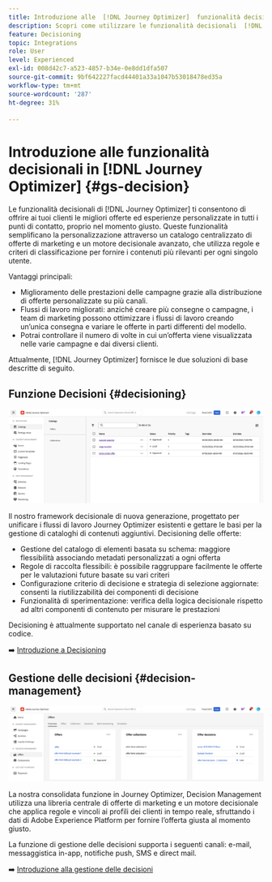 ```yaml
---
title: Introduzione alle  [!DNL Journey Optimizer]  funzionalità decisionali
description: Scopri come utilizzare le funzionalità decisionali  [!DNL Journey Optimizer] .
feature: Decisioning
topic: Integrations
role: User
level: Experienced
exl-id: 008d42c7-a523-4857-b34e-0e8dd1dfa507
source-git-commit: 9bf642227facd44401a33a1047b53018478ed35a
workflow-type: tm+mt
source-wordcount: '287'
ht-degree: 31%

---
```


# Introduzione alle funzionalità decisionali in [!DNL Journey Optimizer] {#gs-decision}

Le funzionalità decisionali di [!DNL Journey Optimizer] ti consentono di offrire ai tuoi clienti le migliori offerte ed esperienze personalizzate in tutti i punti di contatto, proprio nel momento giusto. Queste funzionalità semplificano la personalizzazione attraverso un catalogo centralizzato di offerte di marketing e un motore decisionale avanzato, che utilizza regole e criteri di classificazione per fornire i contenuti più rilevanti per ogni singolo utente.

Vantaggi principali:

* Miglioramento delle prestazioni delle campagne grazie alla distribuzione di offerte personalizzate su più canali.
* Flussi di lavoro migliorati: anziché creare più consegne o campagne, i team di marketing possono ottimizzare i flussi di lavoro creando un’unica consegna e variare le offerte in parti differenti del modello.
* Potrai controllare il numero di volte in cui un’offerta viene visualizzata nelle varie campagne e dai diversi clienti.

Attualmente, [!DNL Journey Optimizer] fornisce le due soluzioni di base descritte di seguito.

## Funzione Decisioni {#decisioning}

![](assets/gs-decisioning.png)

Il nostro framework decisionale di nuova generazione, progettato per unificare i flussi di lavoro Journey Optimizer esistenti e gettare le basi per la gestione di cataloghi di contenuti aggiuntivi. Decisioning delle offerte:

* Gestione del catalogo di elementi basata su schema: maggiore flessibilità associando metadati personalizzati a ogni offerta
* Regole di raccolta flessibili: è possibile raggruppare facilmente le offerte per le valutazioni future basate su vari criteri
* Configurazione criterio di decisione e strategia di selezione aggiornate: consenti la riutilizzabilità dei componenti di decisione
* Funzionalità di sperimentazione: verifica della logica decisionale rispetto ad altri componenti di contenuto per misurare le prestazioni

Decisioning è attualmente supportato nel canale di esperienza basato su codice.

➡️ [Introduzione a Decisioning](../experience-decisioning/gs-experience-decisioning.md)

## Gestione delle decisioni {#decision-management}

![](assets/gs-decision-management.png)

La nostra consolidata funzione in Journey Optimizer, Decision Management utilizza una libreria centrale di offerte di marketing e un motore decisionale che applica regole e vincoli ai profili dei clienti in tempo reale, sfruttando i dati di Adobe Experience Platform per fornire l’offerta giusta al momento giusto.

La funzione di gestione delle decisioni supporta i seguenti canali: e-mail, messaggistica in-app, notifiche push, SMS e direct mail.

➡️ [Introduzione alla gestione delle decisioni](../offers/get-started/starting-offer-decisioning.md)
